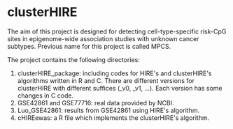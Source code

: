 # clusterHIRE

The aim of this project is designed for detecting cell-type-specific risk-CpG sites in epigenome-wide association studies with unknown cancer subtypes. Previous name for this project is called MPCS.

The project contains the following directories:
1. clusterHIRE_package: including codes for HIRE's and clusterHIRE's algorithms written in R and C. There are different versions for clusterHIRE with different suffices (_v0, _v1, ...). Each version has some changes in C code.
2. GSE42861 and GSE77716: real data provided by NCBI.
3. Luo_GSE42861: results from GSE42861 using HIRE's algorithm.
4. cHIREewas: a R file which implements the clusterHIRE's algorithm.
